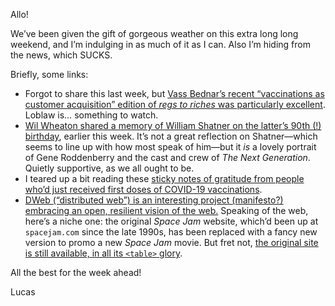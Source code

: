 Allo!

We’ve been given the gift of gorgeous weather on this extra long long weekend, and I’m indulging in as much of it as I can. Also I’m hiding from the news, which SUCKS.

Briefly, some links:

- Forgot to share this last week, but [Vass Bednar’s recent “vaccinations as customer acquisition” edition of _regs to riches_ was particularly excellent](https://www.regs2riches.com/p/-vaccinations-as-customer-acquisition). Loblaw is… something to watch.
- [Wil Wheaton shared a memory of William Shatner on the latter’s 90th (!) birthday](https://www.facebook.com/itswilwheaton/posts/3629746393818543), earlier this week. It’s not a great reflection on Shatner—which seems to line up with how most speak of him—but it _is_ a lovely portrait of Gene Roddenberry and the cast and crew of _The Next Generation_. Quietly supportive, as we all ought to be.
- I teared up a bit reading these [sticky notes of gratitude from people who’d just received first doses of COVID-19 vaccinations](https://www.theglobeandmail.com/canada/article-niagara-vaccination-centre-decorated-with-dizzying-array-of/).
- [DWeb (“distributed web”) is an interesting project (manifesto?) embracing an open, resilient vision of the web.](https://getdweb.net/) Speaking of the web, here’s a niche one: the original _Space Jam_ website, which’d been up at `spacejam.com` since the late 1990s, has been replaced with a fancy new version to promo a new _Space Jam_ movie. But fret not, [the original site is still available, in all its `<table>` glory](https://www.spacejam.com/1996/).

All the best for the week ahead!

Lucas
